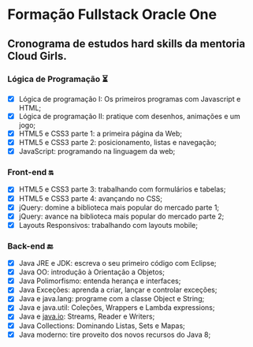 # Formação Fullstack Oracle One

## Cronograma de estudos hard skills da mentoria Cloud Girls.

### Lógica de Programação ⏳

- [x]  Lógica de programação I: Os primeiros programas com Javascript e HTML;
- [x]  Lógica de programação II: pratique com desenhos, animações e um jogo;
- [x]  HTML5 e CSS3 parte 1: a primeira página da Web;
- [x]  HTML5 e CSS3 parte 2: posicionamento, listas e navegação;
- [x]  JavaScript: programando na linguagem da web;

### Front-end 🔛

- [x]  HTML5 e CSS3 parte 3: trabalhando com formulários e tabelas;
- [x]  HTML5 e CSS3 parte 4: avançando no CSS;
- [x]  jQuery: domine a biblioteca mais popular do mercado parte 1;
- [x]  jQuery: avance na biblioteca mais popular do mercado parte 2;
- [x]  Layouts Responsivos: trabalhando com layouts mobile;

### Back-end 🔚

- [x]  Java JRE e JDK: escreva o seu primeiro código com Eclipse;
- [x]  Java OO: introdução à Orientação a Objetos;
- [x]  Java Polimorfismo: entenda herança e interfaces;
- [x]  Java Exceções: aprenda a criar, lançar e controlar exceções;
- [x]  Java e java.lang: programe com a classe Object e String;
- [x]  Java e java.util: Coleções, Wrappers e Lambda expressions;
- [x]  Java e [java.io](http://java.io/): Streams, Reader e Writers;
- [x]  Java Collections: Dominando Listas, Sets e Mapas;
- [x]  Java moderno: tire proveito dos novos recursos do Java 8;
